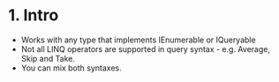 # 1\. Intro

- Works with any type that implements IEnumerable<T> or IQueryable<T>
- Not all LINQ operators are supported in query syntax - e.g. Average, Skip and Take.
- You can mix both syntaxes.



<!--stackedit_data:
eyJoaXN0b3J5IjpbNzM0OTg2NDU0XX0=
-->